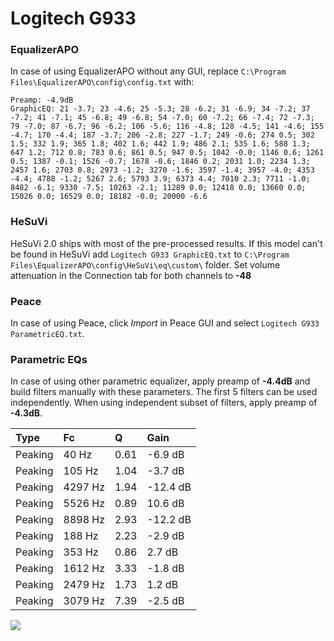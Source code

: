 # Logitech G933

### EqualizerAPO
In case of using EqualizerAPO without any GUI, replace `C:\Program Files\EqualizerAPO\config\config.txt`
with:
```
Preamp: -4.9dB
GraphicEQ: 21 -3.7; 23 -4.6; 25 -5.3; 28 -6.2; 31 -6.9; 34 -7.2; 37 -7.2; 41 -7.1; 45 -6.8; 49 -6.8; 54 -7.0; 60 -7.2; 66 -7.4; 72 -7.3; 79 -7.0; 87 -6.7; 96 -6.2; 106 -5.6; 116 -4.8; 128 -4.5; 141 -4.6; 155 -4.7; 170 -4.4; 187 -3.7; 206 -2.8; 227 -1.7; 249 -0.6; 274 0.5; 302 1.5; 332 1.9; 365 1.8; 402 1.6; 442 1.9; 486 2.1; 535 1.6; 588 1.3; 647 1.2; 712 0.8; 783 0.6; 861 0.5; 947 0.5; 1042 -0.0; 1146 0.6; 1261 0.5; 1387 -0.1; 1526 -0.7; 1678 -0.6; 1846 0.2; 2031 1.0; 2234 1.3; 2457 1.6; 2703 0.8; 2973 -1.2; 3270 -1.6; 3597 -1.4; 3957 -4.0; 4353 -4.4; 4788 -1.2; 5267 2.6; 5793 3.9; 6373 4.4; 7010 2.3; 7711 -1.0; 8482 -6.1; 9330 -7.5; 10263 -2.1; 11289 0.0; 12418 0.0; 13660 0.0; 15026 0.0; 16529 0.0; 18182 -0.0; 20000 -6.6
```

### HeSuVi
HeSuVi 2.0 ships with most of the pre-processed results. If this model can't be found in HeSuVi add
`Logitech G933 GraphicEQ.txt` to `C:\Program Files\EqualizerAPO\config\HeSuVi\eq\custom\` folder.
Set volume attenuation in the Connection tab for both channels to **-48**

### Peace
In case of using Peace, click *Import* in Peace GUI and select `Logitech G933 ParametricEQ.txt`.

### Parametric EQs
In case of using other parametric equalizer, apply preamp of **-4.4dB** and build filters manually
with these parameters. The first 5 filters can be used independently.
When using independent subset of filters, apply preamp of **-4.3dB**.

| Type    | Fc      |    Q | Gain     |
|:--------|:--------|:-----|:---------|
| Peaking | 40 Hz   | 0.61 | -6.9 dB  |
| Peaking | 105 Hz  | 1.04 | -3.7 dB  |
| Peaking | 4297 Hz | 1.94 | -12.4 dB |
| Peaking | 5526 Hz | 0.89 | 10.6 dB  |
| Peaking | 8898 Hz | 2.93 | -12.2 dB |
| Peaking | 188 Hz  | 2.23 | -2.9 dB  |
| Peaking | 353 Hz  | 0.86 | 2.7 dB   |
| Peaking | 1612 Hz | 3.33 | -1.8 dB  |
| Peaking | 2479 Hz | 1.73 | 1.2 dB   |
| Peaking | 3079 Hz | 7.39 | -2.5 dB  |

![](https://raw.githubusercontent.com/jaakkopasanen/AutoEq/master/results/rtings/sbaf-serious/Logitech%20G933/Logitech%20G933.png)